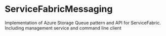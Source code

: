 # ServiceFabricMessaging
Implementation of Azure Storage Queue pattern and API for ServiceFabric. Including management service and command line client
